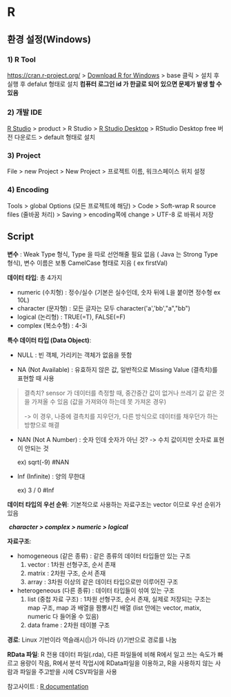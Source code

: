 # R

## 환경 설정(Windows)

### 1) R Tool

https://cran.r-project.org/ > [Download R for Windows](https://cran.r-project.org/bin/windows/) > base 클릭 > 설치 후 실행 후 defalut 형태로 설치 **컴퓨터 로그인 id 가 한글로 되어 있으면 문제가 발생 할 수 있음**

### 2) 개발 IDE

[R Studio](https://rstudio.com/) > product > R Studio > [R Studio Desktop](https://rstudio.com/products/rstudio/download/) > RStudio Desktop free 버전 다운로드 > default 형태로 설치

### 3) Project

File > new Project > New Project > 프로젝트 이름, 워크스페이스 위치 설정

### 4) Encoding

Tools > global Options (모든 프로젝트에 해당) > Code > Soft-wrap R source files (줄바꿈 처리) > Saving > encoding쪽에 change > UTF-8 로 바꿔서 저장

## Script

**변수** : Weak Type 형식, Type 을 따로 선언해줄 필요 없음 ( Java 는 Strong Type 형식), 변수 이름은 보통 CamelCase 형태로 지음 ( ex firstVal)

**데이터 타입**: 총 4가지

* numeric (수치형) : 정수/실수 (기본은 실수인데, 숫자 뒤에 L을 붙이면 정수형 ex 10L)
* character (문자형) : 모든 글자는 모두 character('a','bb',"a","bb") 
* logical (논리형) : TRUE(=T), FALSE(=F)
* complex (복소수형) : 4-3i

**특수 데이터 타입 (Data Object)**:

* NULL : 빈 객체, 가리키는 객체가 없음을 뜻함

* NA (Not Available) : 유효하지 않은 값, 일반적으로 Missing Value (결측치)를 표현할 때 사용

 > 결측치? sensor 가 데이터를 측정할 때, 중간중간 값이 없거나 쓰레기 값 같은 것을 가져올 수 있음 (값을 가져와야 하는데 못 가져온 경우) 
 >
 > -> 이 경우, 나중에 결측치를 지우던가, 다른 방식으로 데이터를 채우던가 하는 방향으로 해결

* NAN (Not A Number) : 숫자 인데 숫자가 아닌 것? -> 수치 값이지만 숫자로 표현이 안되는 것

  ex) sqrt(-9) #NAN

* Inf (Infinite) : 양의 무한대

  ex) 3 / 0 #Inf

**데이터 타입의 우선 순위**: 기본적으로 사용하는 자료구조는 vector 이므로 우선 순위가 있음 

​	***character > complex > numeric > logical***

**자료구조**: 

* homogeneous (같은 종류) : 같은 종류의 데이터 타입들만 있는 구조  
  1. vector : 1차원 선형구조, 순서 존재
  2. matrix : 2차원 구조, 순서 존재
  3. array : 3차원 이상의 같은 데이터 타입으로만 이루어진 구조
* heterogeneous (다른 종류) : 데이터 타입들이 섞여 있는 구조 
  1. list (중첩 자료 구조) : 1차원 선형구조, 순서 존재, 실제로 저장되는 구조는 map 구조, map 과 배열을 짬뽕시킨 배열 (list 안에는 vector, matix, numeric 다 들어올 수 있음)
  2. data frame : 2차원 테이블 구조 

**경로**: Linux 기반이라 역슬래시(|)가 아니라 (/)기반으로 경로를 나눔

**RData 파일**: R 전용 데이터 파일(.rda),  다른 파일들에 비해 R에서 일고 쓰는 속도가 빠르고 용량이 작음, R에서 분석 작업시에 RData파일을 이용하고, R을 사용하지 않는 사람과 파일을 주고받을 시에 CSV파일을 사용

참고사이트 : [R documentation](https://www.rdocumentation.org/)